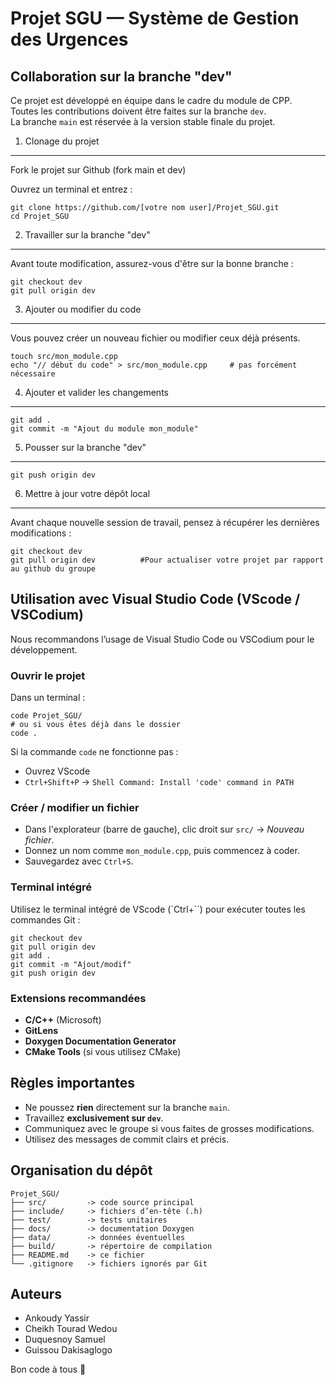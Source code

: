Projet SGU — Système de Gestion des Urgences
============================================

Collaboration sur la branche "dev"
----------------------------------

Ce projet est développé en équipe dans le cadre du module de CPP.  
Toutes les contributions doivent être faites sur la branche `dev`.  
La branche `main` est réservée à la version stable finale du projet.

1. Clonage du projet
--------------------

Fork le projet sur Github (fork main et dev)

Ouvrez un terminal et entrez :

    git clone https://github.com/[votre nom user]/Projet_SGU.git
    cd Projet_SGU

2. Travailler sur la branche "dev"
----------------------------------

Avant toute modification, assurez-vous d'être sur la bonne branche :

    git checkout dev
    git pull origin dev

3. Ajouter ou modifier du code
------------------------------

Vous pouvez créer un nouveau fichier ou modifier ceux déjà présents.

    touch src/mon_module.cpp
    echo "// début du code" > src/mon_module.cpp     # pas forcément nécessaire

4. Ajouter et valider les changements
-------------------------------------

    git add .
    git commit -m "Ajout du module mon_module"

5. Pousser sur la branche "dev"
-------------------------------

    git push origin dev

6. Mettre à jour votre dépôt local
----------------------------------

Avant chaque nouvelle session de travail, pensez à récupérer les dernières modifications :

    git checkout dev
    git pull origin dev          #Pour actualiser votre projet par rapport au github du groupe

Utilisation avec Visual Studio Code (VScode / VSCodium)
--------------------------------------------------------

Nous recommandons l’usage de Visual Studio Code ou VSCodium pour le développement.

### Ouvrir le projet

Dans un terminal :

    code Projet_SGU/
    # ou si vous êtes déjà dans le dossier
    code .

Si la commande `code` ne fonctionne pas :
- Ouvrez VScode
- `Ctrl+Shift+P` → `Shell Command: Install 'code' command in PATH`

### Créer / modifier un fichier

- Dans l'explorateur (barre de gauche), clic droit sur `src/` → *Nouveau fichier*.
- Donnez un nom comme `mon_module.cpp`, puis commencez à coder.
- Sauvegardez avec `Ctrl+S`.

### Terminal intégré

Utilisez le terminal intégré de VScode (`Ctrl+``) pour exécuter toutes les commandes Git :

    git checkout dev
    git pull origin dev
    git add .
    git commit -m "Ajout/modif"
    git push origin dev

### Extensions recommandées

- **C/C++** (Microsoft)
- **GitLens**
- **Doxygen Documentation Generator**
- **CMake Tools** (si vous utilisez CMake)

Règles importantes
------------------

- Ne poussez **rien** directement sur la branche `main`.
- Travaillez **exclusivement sur `dev`**.
- Communiquez avec le groupe si vous faites de grosses modifications.
- Utilisez des messages de commit clairs et précis.

Organisation du dépôt
---------------------

    Projet_SGU/
    ├── src/         -> code source principal
    ├── include/     -> fichiers d’en-tête (.h)
    ├── test/        -> tests unitaires
    ├── docs/        -> documentation Doxygen
    ├── data/        -> données éventuelles
    ├── build/       -> répertoire de compilation
    ├── README.md    -> ce fichier
    └── .gitignore   -> fichiers ignorés par Git

Auteurs
-------

- Ankoudy Yassir  
- Cheikh Tourad Wedou  
- Duquesnoy Samuel  
- Guissou Dakisaglogo  

Bon code à tous 🚀
